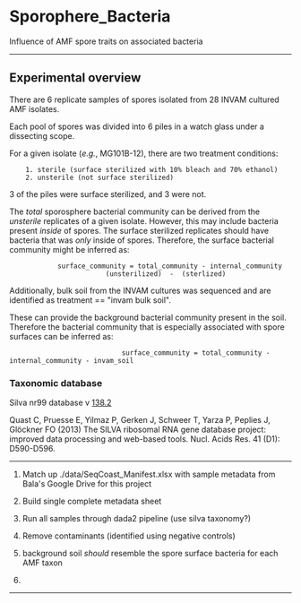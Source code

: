 # Sporophere_Bacteria

Influence of AMF spore traits on associated bacteria

___


## Experimental overview

There are 6 replicate samples of spores isolated from 28 INVAM cultured AMF isolates.

Each pool of spores was divided into 6 piles in a watch glass under a dissecting scope.

For a given isolate (_e.g._, MG101B-12), there are two treatment conditions:

        1. sterile (surface sterilized with 10% bleach and 70% ethanol)
        2. unsterile (not surface sterilized)

3 of the piles were surface sterilized, and 3 were not.

The *total* sporosphere bacterial community can be derived from the *unsterile* replicates of a given isolate. However, this may include 
bacteria present *inside* of spores. The surface sterilized replicates should have bacteria that was *only* inside of spores.
Therefore, the surface bacterial community might be inferred as:

				surface_community = total_community - internal_community
						    (unsterilized)  -  (sterlized)

Additionally, bulk soil from the INVAM cultures was sequenced and are identified as treatment == "invam bulk soil".

These can provide the background bacterial community present in the soil.
Therefore the bacterial community that is especially associated with spore surfaces can be inferred as:

                                surface_community = total_community - internal_community - invam_soil

### Taxonomic database

Silva nr99 database v [138.2](https://zenodo.org/records/14169026)

Quast C, Pruesse E, Yilmaz P, Gerken J, Schweer T, Yarza P, Peplies J, Glöckner FO (2013) The SILVA ribosomal RNA gene database project: improved data processing and web-based tools. Nucl. Acids Res. 41 (D1): D590-D596.

___





1. Match up ./data/SeqCoast_Manifest.xlsx with sample metadata from Bala's Google Drive for this project
2. Build single complete metadata sheet
3. Run all samples through dada2 pipeline (use silva taxonomy?)
4. Remove contaminants (identified using negative controls)

5. background soil *should* resemble the spore surface bacteria for each AMF taxon
6. 

___



